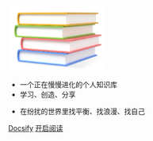 
<!-- ![logo](https://cdn.jsdelivr.net/gh/justacoder99/r2coding@master/img/r2coding_logo_cover.7hb2s8l3eqk0.png) -->
<!-- # 可可的知识库 -->
<!-- <div align=center> -->
<img src=img\Books.png width = 39%/>
<!-- </div> -->

- 一个正在慢慢进化的个人知识库
- 学习、创造、分享
<!-- - 记录生活的美好 -->
- 在纷扰的世界里找平衡、找浪漫、找自己

<!-- - 本站取名为 **r2coding**，即 **Road To Coding**，意为编程自学之路，是自学编程以来所用资源和分享内容的大聚合。旨在为编程自学者提供一系列清晰的学习路线、靠谱的资源、高效的工具、和务实的文章，方便自己也方便他人。**网站内容会持续保持更新，欢迎收藏品鉴！** -->

<!-- ## 记住，一定要善用 `Ctrl+F` 哦！ -->

[Docsify](https://docsify.js.org/#/?id=docsify)
[开启阅读](README.md)


